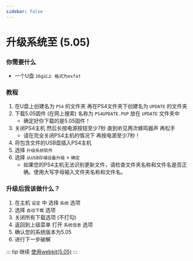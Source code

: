 ```yaml
---
sidebar: false
---
```


# 升级系统至 (5.05)


### 你需要什么

* 一个U盘 `16g以上 格式为exfat`

### 教程

1. 在U盘上创建名为 `PS4` 的文件夹 再在PS4文件夹下创建名为 `UPDATE` 的文件夹
2. 下载5.05固件 (在网上搜索) 名称为 `PS4UPDATE.PUP` 放在 `UPDATE` 文件夹中
    + 确定好你下载的是5.05固件！
3. 关闭PS4主机 然后长按电源按钮至少7秒 直到听见两次蜂鸣器声 再松手
    + 请在完全关闭PS4主机的情况下 再按电源至少7秒！
4. 将包含文件的USB盘插入PS4主机
5. 选择 `升级系统软件` 
6. 选择 `从USB存储设备升级` > `确定`
    + 如果您的PS4主机无法识别更新文件，请检查文件夹名称和文件名是否正确。使用大写字母输入文件夹名称和文件名。
    
### 升级后我该做什么？

1. 在主机 `设定` 中 选择 `系统` 选项
2. 选择 `自动下载` 选项 
3. 关闭所有下载选项 (不打勾)
4. 返回到上级菜单 打开 `系统信息` 选项
5. 确认您的系统版本为5.05
6. 进行下一步破解

::: tip
继续 [使用webkit(5.05)](using-webkit505)
:::
